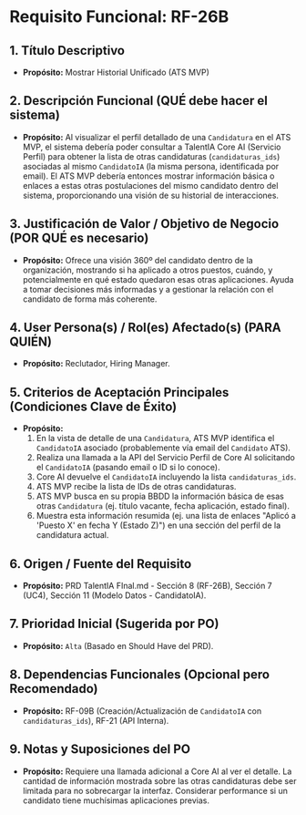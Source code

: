 # Requisito Funcional: RF-26B

## 1. Título Descriptivo
* **Propósito:** Mostrar Historial Unificado (ATS MVP)

## 2. Descripción Funcional (QUÉ debe hacer el sistema)
* **Propósito:** Al visualizar el perfil detallado de una `Candidatura` en el ATS MVP, el sistema debería poder consultar a TalentIA Core AI (Servicio Perfil) para obtener la lista de otras candidaturas (`candidaturas_ids`) asociadas al mismo `CandidatoIA` (la misma persona, identificada por email). El ATS MVP debería entonces mostrar información básica o enlaces a estas otras postulaciones del mismo candidato dentro del sistema, proporcionando una visión de su historial de interacciones.

## 3. Justificación de Valor / Objetivo de Negocio (POR QUÉ es necesario)
* **Propósito:** Ofrece una visión 360º del candidato dentro de la organización, mostrando si ha aplicado a otros puestos, cuándo, y potencialmente en qué estado quedaron esas otras aplicaciones. Ayuda a tomar decisiones más informadas y a gestionar la relación con el candidato de forma más coherente.

## 4. User Persona(s) / Rol(es) Afectado(s) (PARA QUIÉN)
* **Propósito:** Reclutador, Hiring Manager.

## 5. Criterios de Aceptación Principales (Condiciones Clave de Éxito)
* **Propósito:**
    1.  En la vista de detalle de una `Candidatura`, ATS MVP identifica el `CandidatoIA` asociado (probablemente vía email del `Candidato` ATS).
    2.  Realiza una llamada a la API del Servicio Perfil de Core AI solicitando el `CandidatoIA` (pasando email o ID si lo conoce).
    3.  Core AI devuelve el `CandidatoIA` incluyendo la lista `candidaturas_ids`.
    4.  ATS MVP recibe la lista de IDs de otras candidaturas.
    5.  ATS MVP busca en su propia BBDD la información básica de esas otras `Candidatura` (ej. título vacante, fecha aplicación, estado final).
    6.  Muestra esta información resumida (ej. una lista de enlaces "Aplicó a 'Puesto X' en fecha Y (Estado Z)") en una sección del perfil de la candidatura actual.

## 6. Origen / Fuente del Requisito
* **Propósito:** PRD TalentIA FInal.md - Sección 8 (RF-26B), Sección 7 (UC4), Sección 11 (Modelo Datos - CandidatoIA).

## 7. Prioridad Inicial (Sugerida por PO)
* **Propósito:** `Alta` (Basado en Should Have del PRD).

## 8. Dependencias Funcionales (Opcional pero Recomendado)
* **Propósito:** RF-09B (Creación/Actualización de `CandidatoIA` con `candidaturas_ids`), RF-21 (API Interna).

## 9. Notas y Suposiciones del PO
* **Propósito:** Requiere una llamada adicional a Core AI al ver el detalle. La cantidad de información mostrada sobre las otras candidaturas debe ser limitada para no sobrecargar la interfaz. Considerar performance si un candidato tiene muchísimas aplicaciones previas.
